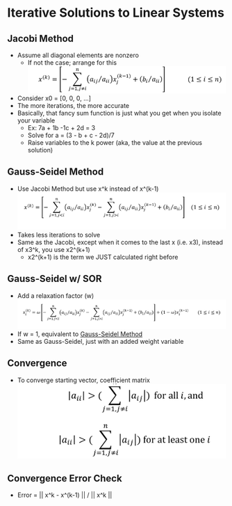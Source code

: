 # Iterative Solutions to Linear Systems

## Jacobi Method
- Assume all diagonal elements are nonzero
  - If not the case; arrange for this
![](img/jacobi.png)
- Consider x0 = \[0, 0, 0, ...\]
- The more iterations, the more accurate
- Basically, that fancy sum function is just what you get when you isolate your variable
  - Ex: 7a + 1b -1c + 2d = 3
  - Solve for a = (3 - b + c - 2d)/7
  - Raise variables to the k power (aka, the value at the previous solution)

## Gauss-Seidel Method
- Use Jacobi Method but use x^k instead of x^(k-1)
![](img/gauss_seidel.png)
- Takes less iterations to solve
- Same as the Jacobi, except when it comes to the last x (i.e. x3), instead of x3^k, you use x2^(k+1)
  - x2^(k+1) is the term we JUST calculated right before

## Gauss-Seidel w/ SOR
- Add a relaxation factor (w)
![](img/gauss_seidel_sor.png)
- If w = 1, equivalent to [Gauss-Seidel Method](##-Gauss-Seidel-Method)
- Same as Gauss-Seidel, just with an added weight variable

## Convergence
- To converge starting vector, coefficient matrix
![](img/convergence.png)

## Convergence Error Check
- Error = || x^k - x^(k-1) || / || x^k ||
